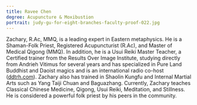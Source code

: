 ```yaml
---
title: Ravee Chen
degree: Acupuncture & Moxibustion
portrait: judy-gu-for-eight-branches-faculty-proof-022.jpg
---
```

Zachary, R.Ac, MMQ, is a leading expert in Eastern metaphysics. He is a Shaman-Folk Priest, Registered Acupuncturist (R.Ac), and Master of Medical Qigong (MMQ). In addition, he is a Usui Reiki Master Teacher, a Certified trainer from the Results Over Image Institute, studying directly from Andrieh Vitimus for several years and has specialized in Pure Land Buddhist and Daoist magics and is an international radio co-host ([ddtrh.com](http://ddtrh.com/)). Zachary also has trained in Shaolin Kungfu and Internal Martial Arts such as Yang Taiji Chuan and Baguazhang. Currently, Zachary teaches Classical Chinese Medicine, Qigong, Usui Reiki, Meditation, and Stillness. He is considered a powerful folk priest by his peers in the community.